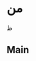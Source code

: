 #  من<!--[ظ['INTRO']]-->
ظ<!--[#['pagar']]-->                







## Main <!--(expression(F)H)-->
   
